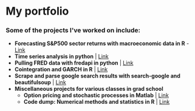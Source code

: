 #  My portfolio

### Some of the  projects I've worked on include:
- **Forecasting S&P500 sector returns with macroeconomic data in R** - [Link](https://github.com/Blackkadder/S-P500-sector-returns-forecast-using-macroeconomics)
- **Time series analysis in python** | [Link](https://github.com/Blackkadder/Time-series)
- **Pulling FRED data with fredapi in python** | [Link](https://github.com/Blackkadder/FRED-data-pull)
- **Cointegration and GARCH in R** | [Link](https://github.com/Blackkadder/Cointegration-GARCH-for-class-in-R)
- **Scrape and parse google search results with search-google and beautifulsoup** | [Link](https://github.com/Blackkadder/Google-and-scrape-resulting-websites)
- **Miscellaneous projects for various classes in grad school** 
  - **Option pricing and stochastic processes in Matlab** | [Link](https://github.com/Blackkadder/Matlab-Stochastic-processes)
  - **Code dump: Numerical methods and statistics in R** | [Link](https://github.com/Blackkadder/Numerical-and-Statistical-methods)
